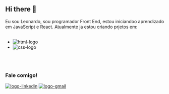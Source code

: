 ## Hi there 👋

Eu sou Leonardo, sou programador Front End, estou iniciandoo aprendizado em JavaScript e React. Atualmente ja estou criando prjetos em:
<br>
<br>
 - <img src="https://img.shields.io/badge/HTML5-E34F26?style=for-the-badge&logo=html5&logoColor=white" alt="html-logo"/>
 - <img src="https://img.shields.io/badge/CSS3-1572B6?style=for-the-badge&logo=css3&logoColor=white" alt="css-logo"/>
 <br>
 <br>
 <h3>Fale comigo!</h3>
<a href="https://www.linkedin.com/in/leonardo-soares-2b40b556/"><img src="https://img.shields.io/badge/LinkedIn-0077B5?style=for-the-badge&logo=linkedin&logoColor=white" alt="logo-linkedin"/></a>
<a href="https://www.linkedin.com/in/leonardo-soares-2b40b556/"><img src="https://img.shields.io/badge/Gmail-D14836?style=for-the-badge&logo=gmail&logoColor=white" alt="logo-gmail"/></a>

  

